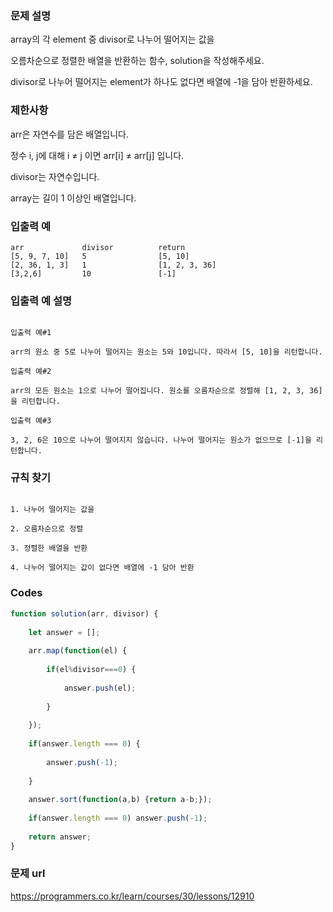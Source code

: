 ### 문제 설명

array의 각 element 중 divisor로 나누어 떨어지는 값을 

오름차순으로 정렬한 배열을 반환하는 함수, solution을 작성해주세요.

divisor로 나누어 떨어지는 element가 하나도 없다면 배열에 -1을 담아 반환하세요.


### 제한사항

arr은 자연수를 담은 배열입니다.

정수 i, j에 대해 i ≠ j 이면 arr[i] ≠ arr[j] 입니다.

divisor는 자연수입니다.

array는 길이 1 이상인 배열입니다.


### 입출력 예

```
arr             divisor          return
[5, 9, 7, 10]   5                [5, 10]
[2, 36, 1, 3]   1                [1, 2, 3, 36]
[3,2,6]         10               [-1]

```

### 입출력 예 설명

```

입출력 예#1

arr의 원소 중 5로 나누어 떨어지는 원소는 5와 10입니다. 따라서 [5, 10]을 리턴합니다.

입출력 예#2

arr의 모든 원소는 1으로 나누어 떨어집니다. 원소를 오름차순으로 정렬해 [1, 2, 3, 36]을 리턴합니다.

입출력 예#3

3, 2, 6은 10으로 나누어 떨어지지 않습니다. 나누어 떨어지는 원소가 없으므로 [-1]을 리턴합니다.

```


### 규칙 찾기

```

1. 나누어 떨어지는 값을

2. 오름차순으로 정렬 

3. 정렬한 배열을 반환

4. 나누어 떨어지는 값이 없다면 배열에 -1 담아 반환

```


### Codes

```js
function solution(arr, divisor) {
    
    let answer = [];
    
    arr.map(function(el) {
    
        if(el%divisor===0) {
        
            answer.push(el);
            
        }
        
    });
    
    if(answer.length === 0) {
    
        answer.push(-1);
        
    }
    
    answer.sort(function(a,b) {return a-b;});
    
    if(answer.length === 0) answer.push(-1);
    
    return answer;
}
```


### 문제 url

https://programmers.co.kr/learn/courses/30/lessons/12910
